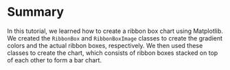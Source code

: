 # Summary

In this tutorial, we learned how to create a ribbon box chart using Matplotlib. We created the `RibbonBox` and `RibbonBoxImage` classes to create the gradient colors and the actual ribbon boxes, respectively. We then used these classes to create the chart, which consists of ribbon boxes stacked on top of each other to form a bar chart.
